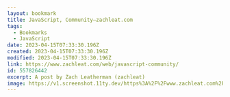 ```yaml
---
layout: bookmark
title: JavaScript, Community—zachleat.com
tags:
  - Bookmarks
  - JavaScript
date: 2023-04-15T07:33:30.196Z
created: 2023-04-15T07:33:30.196Z
modified: 2023-04-15T07:33:30.196Z
link: https://www.zachleat.com/web/javascript-community/
id: 557826442
excerpt: A post by Zach Leatherman (zachleat)
image: https://v1.screenshot.11ty.dev/https%3A%2F%2Fwww.zachleat.com%2Fopengraph%2Fweb%2Fjavascript-community%2F/opengraph/_z202304_4/
---
```

